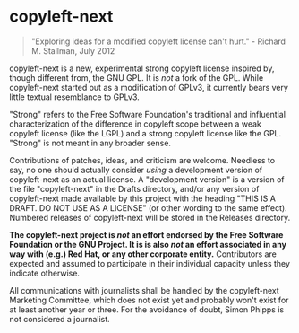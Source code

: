# copyleft-next #

> "Exploring ideas for a modified copyleft license can't hurt."
    - Richard M. Stallman, July 2012

copyleft-next is a new, experimental strong copyleft license inspired
by, though different from, the GNU GPL. It is *not* a fork of the
GPL. While copyleft-next started out as a modification of GPLv3, it
currently bears very little textual resemblance to GPLv3.

"Strong" refers to the Free Software Foundation's traditional and
influential characterization of the difference in copyleft scope
between a weak copyleft license (like the LGPL) and a strong copyleft
license like the GPL. "Strong" is not meant in any broader sense.

Contributions of patches, ideas, and criticism are welcome.  Needless
to say, no one should actually consider *using* a development version
of copyleft-next as an actual license. A "development version" is a
version of the file "copyleft-next" in the Drafts directory, and/or
any version of copyleft-next made available by this project with the
heading "THIS IS A DRAFT. DO NOT USE AS A LICENSE" (or other wording
to the same effect). Numbered releases of copyleft-next will be stored
in the Releases directory.

**The copyleft-next project is *not* an effort endorsed by the Free
Software Foundation or the GNU Project. It is is also *not* an effort
associated in any way with (e.g.) Red Hat, or any other corporate
entity.** Contributors are expected and assumed to participate in
their individual capacity unless they indicate otherwise.

All communications with journalists shall be handled by the
copyleft-next Marketing Committee, which does not exist yet and
probably won't exist for at least another year or three. For the
avoidance of doubt, Simon Phipps is not considered a journalist.


